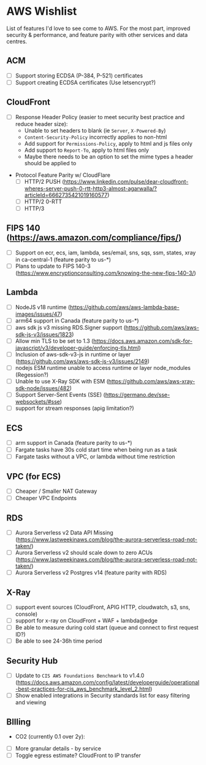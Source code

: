 # AWS Wishlist
List of features I'd love to see come to AWS. For the most part, improved security & performance, and feature parity with other services and data centres.

## ACM
- [ ] Support storing ECDSA (P-384, P-521) certificates
- [ ] Support creating ECDSA certificates (Use letsencrypt?)

## CloudFront
- [ ] Response Header Policy (easier to meet security best practice and reduce header size):
  - Unable to set headers to blank (ie `Server`, `X-Powered-By`)
  - `Content-Security-Policy` incorrectly applies to non-html
  - Add support for `Permissions-Policy`, apply to html and js files only
  - Add support to `Report-To`, apply to html files only
  - Maybe there needs to be an option to set the mime types a header should be applied to
- Protocol Feature Parity w/ CloudFlare
  - [ ] HTTP/2 PUSH (https://www.linkedin.com/pulse/dear-cloudfront-wheres-server-push-0-rtt-http3-almost-agarwalla/?articleId=6662735421019160577)
  - [ ] HTTP/2 0-RTT
  - [ ] HTTP/3

## FIPS 140 (https://aws.amazon.com/compliance/fips/)
- [ ] Support on ecr, ecs, iam, lambda, ses/email, sns, sqs, ssm, states, xray in ca-central-1 (feature parity to us-*)
- [ ] Plans to update to FIPS 140-3 (https://www.encryptionconsulting.com/knowing-the-new-fips-140-3/)

## Lambda
- [ ] NodeJS v18 runtime (https://github.com/aws/aws-lambda-base-images/issues/47)
- [ ] arm64 support in Canada (feature parity to us-*)
- [ ] aws sdk js v3 missing RDS.Signer support (https://github.com/aws/aws-sdk-js-v3/issues/1823)
- [ ] Allow min TLS to be set to 1.3 (https://docs.aws.amazon.com/sdk-for-javascript/v3/developer-guide/enforcing-tls.html)
- [ ] Inclusion of aws-sdk-v3-js in runtime or layer (https://github.com/aws/aws-sdk-js-v3/issues/2149)
- [ ] nodejs ESM runtime unable to access runtime or layer node_modules (Regession?)
- [ ] Unable to use X-Ray SDK with ESM (https://github.com/aws/aws-xray-sdk-node/issues/482)
- [ ] Support Server-Sent Events (SSE) (https://germano.dev/sse-websockets/#sse)
- [ ] support for stream responses (apig limitation?)

## ECS
- [ ] arm support in Canada (feature parity to us-*)
- [ ] Fargate tasks have 30s cold start time when being run as a task
- [ ] Fargate tasks without a VPC, or lambda without time restriction

## VPC (for ECS)
- [ ] Cheaper / Smaller NAT Gateway
- [ ] Cheaper VPC Endpoints

## RDS
- [ ] Aurora Serverless v2 Data API Missing (https://www.lastweekinaws.com/blog/the-aurora-serverless-road-not-taken/)
- [ ] Aurora Serverless v2 should scale down to zero ACUs (https://www.lastweekinaws.com/blog/the-aurora-serverless-road-not-taken/)
- [ ] Aurora Serverless v2 Postgres v14 (feature parity with RDS)

## X-Ray
- [ ] support event sources (CloudFront, APIG HTTP, cloudwatch, s3, sns, console)
- [ ] support for x-ray on CloudFront + WAF + lambda@edge
- [ ] Be able to measure during cold start (queue and connect to first request ID?)
- [ ] Be able to see 24-36h time period

## Security Hub
- [ ] Update to `CIS AWS Foundations Benchmark` to v1.4.0 (https://docs.aws.amazon.com/config/latest/developerguide/operational-best-practices-for-cis_aws_benchmark_level_2.html)
- [ ] Show enabled integrations in Security standards list for easy filtering and viewing

## BIlling
-  CO2 (currently 0.1 over 2y): 
  - [ ] More granular details - by service
  - [ ] Toggle egress estimate? CloudFront to IP transfer
